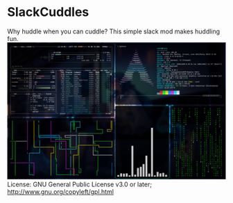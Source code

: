 # SlackCuddles
Why huddle when you can cuddle? This simple slack mod makes huddling fun.
![](image.png)
License: GNU General Public License v3.0 or later; http://www.gnu.org/copyleft/gpl.html
